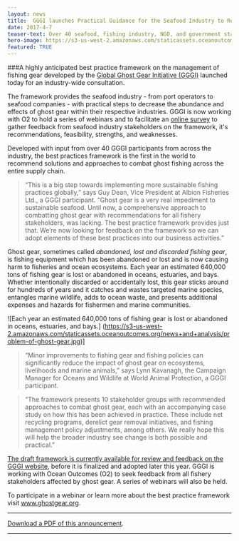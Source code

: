 ```yaml
---
layout: news
title:  GGGI launches Practical Guidance for the Seafood Industry to Reduce Marine Litter
date: 2017-4-7
teaser-text: Over 40 seafood, fishing industry, NGO, and government stakeholders have joined forces to recommend practical steps the seafood industry can take to reduce ghost fishing gear.
hero-image: https://s3-us-west-2.amazonaws.com/staticassets.oceanoutcomes.org/news+and+analysis/hero+images/ghost-gear-feedback-announcement-hero.jpg
featured: TRUE
---
```

###A highly anticipated best practice framework on the management of fishing gear developed by the <a href="http://www.ghostgear.org/" target="_blank">Global Ghost Gear Initiative (GGGI)</a> launched today for an industry-wide consultation.

The framework provides the seafood industry - from port operators to seafood companies - with practical steps to decrease the abundance and effects of ghost gear within their respective industries.  GGGI is now working with O2 to hold a series of webinars and to facilitate an <a href="https://www.surveymonkey.com/r/BPF-Feedback" target="_blank">online survey</a> to gather feedback from seafood industry stakeholders on the framework, it's recommendations, feasibility, strengths, and weaknesses.

Developed with input from over 40 GGGI participants from across the industry, the best practices framework is the first in the world to recommend solutions and approaches to combat ghost fishing across the entire supply chain.

> “This is a big step towards implementing more sustainable fishing practices globally,” says Guy Dean, Vice President at Albion Fisheries Ltd., a GGGI participant. “Ghost gear is a very real impediment to sustainable seafood. Until now, a comprehensive approach to combatting ghost gear with recommendations for all fishery stakeholders, was lacking. The best practice framework provides just that. We’re now looking for feedback on the framework so we can adopt elements of these best practices into our business activities.”

Ghost gear, sometimes called *abandoned, lost and discarded fishing gear*, is fishing equipment which has been abandoned or lost and is now causing harm to fisheries and ocean ecosystems. Each year an estimated 640,000 tons of fishing gear is lost or abandoned in oceans, estuaries, and bays. Whether intentionally discarded or accidentally lost, this gear sticks around for hundreds of years and it catches and wastes targeted marine species, entangles marine wildlife, adds to ocean waste, and presents additional expenses and hazards for fishermen and marine communities.

![Each year an estimated 640,000 tons of fishing gear is lost or abandoned in oceans, estuaries, and bays.]
(https://s3-us-west-2.amazonaws.com/staticassets.oceanoutcomes.org/news+and+analysis/problem-of-ghost-gear.jpg)]

> “Minor improvements to fishing gear and fishing policies can significantly reduce the impact of ghost gear on ecosystems, livelihoods and marine animals,” says Lynn Kavanagh, the Campaign Manager for Oceans and Wildlife at World Animal Protection, a GGGI participant. 

>“The framework presents 10 stakeholder groups with recommended approaches to combat ghost gear, each with an accompanying case study on how this has been achieved in practice. These include net recycling programs, derelict gear removal initiatives, and fishing management policy adjustments, among others. We really hope this will help the broader industry see change is both possible and practical.”

<a href="http://www.ghostgear.org/best-practice-consultation" target="_blank">The draft framework is currently available for review and feedback on the GGGI website</a>, before it is finalized and adopted later this year. GGGI is working with Ocean Outcomes (O2) to seek feedback from all fishery stakeholders affected by ghost gear. A series of webinars will also be held. 

To participate in a webinar or learn more about the best practice framework visit <a href="http://www.ghostgear.org/" target="_blank">www.ghostgear.org</a>.

-----

<a href="https://s3-us-west-2.amazonaws.com/staticassets.oceanoutcomes.org/news+and+analysis/GGGIBPFFeedbackPressReleaseApril2017.pdf" target="_blank">Download a PDF of this announcement</a>.

-----
